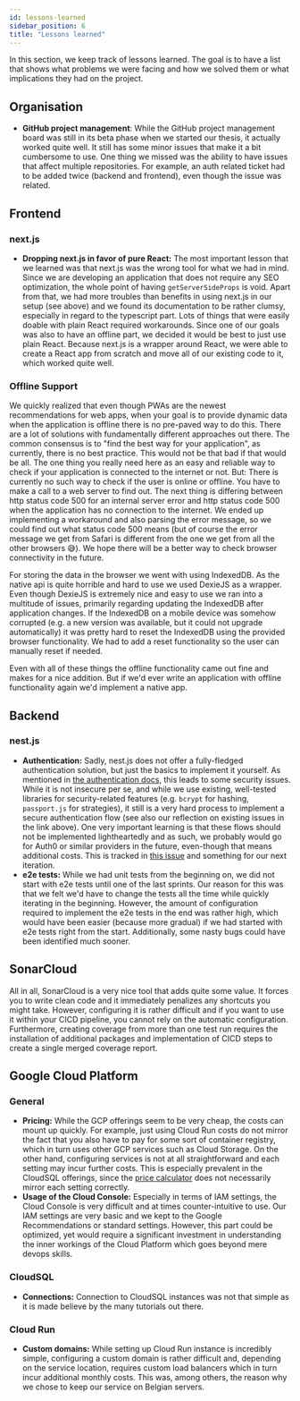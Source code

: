 ```yaml
---
id: lessons-learned
sidebar_position: 6
title: "Lessons learned"
---
```


In this section, we keep track of lessons learned. The goal is to have a list that shows what problems we were facing
and how we solved them or what implications they had on the project.

## Organisation

* **GitHub project management**: While the GitHub project management board was still in its beta phase when we started our thesis, it actually worked quite well. It still has some minor issues that make it a bit cumbersome to use. One thing we missed was the ability to have issues that affect multiple repositories. For example, an auth related ticket had to be added twice (backend and frontend), even though the issue was related.

## Frontend

### next.js

* **Dropping next.js in favor of pure React:** The most important lesson that we learned was that next.js was the wrong
  tool for what we had in mind. Since we are developing an application that does not require any SEO optimization, the
  whole point of having `getServerSideProps` is void. Apart from that, we had more troubles than benefits in using
  next.js in our setup (see above) and we found its documentation to be rather clumsy, especially in regard to the
  typescript part. Lots of things that were easily doable with plain React required workarounds. Since one of our goals
  was also to have an offline part, we decided it would be best to just use plain React. Because next.js is a wrapper
  around React, we were able to create a React app from scratch and move all of our existing code to it, which worked
  quite well.

### Offline Support
We quickly realized that even though PWAs are the newest recommendations for web apps, when your goal is to provide dynamic data when the 
application is offline there is no pre-paved way to do this. There are a lot of solutions with fundamentally different approaches out there.
The common consensus is to "find the best way for your application", as currently, there is no best practice. This would not be that bad if that would be all. 
The one thing you really need here as an easy and reliable way to check if your application is connected to the internet or not.
But: There is currently no such way to check if the user is online or offline. You have to make a call to a web server to find out. 
The next thing is differing between http status code 500 for an internal server error and http status code 500 when the application has no connection to the
internet. We ended up implementing a workaround and also parsing the error message, so we could find out what status code 500 means (but of course
the error message we get from Safari is different from the one we get from all the other browsers 😅). We hope there will be a better way to 
check browser connectivity in the future.

For storing the data in the browser we went with using IndexedDB. As the native api is quite horrible and hard to use we used DexieJS as
a wrapper. Even though DexieJS is extremely nice and easy to use we ran into a multitude of issues, primarily regarding updating the
IndexedDB after application changes. If the IndexedDB on a mobile device was somehow corrupted (e.g. a new version was available, but
it could not upgrade automatically) it was pretty hard to reset the IndexedDB using the provided browser functionality. We had to add
a reset functionality so the user can manually reset if needed.

Even with all of these things the offline functionality came out fine and makes for a nice addition. But if we'd ever write an application with
offline functionality again we'd implement a native app.

## Backend

### nest.js

* **Authentication:** Sadly, nest.js does not offer a fully-fledged authentication solution, but just the basics to
  implement it yourself. As mentioned
  in [the authentication docs](../docs/architecture/security/security-authentication-session-management#limitations-known-issues-and-outlook), this leads to some
  security issues. While it is not insecure per se, and while we use existing, well-tested libraries for
  security-related features (e.g. `bcrypt` for hashing, `passport.js` for strategies), it still is a very hard process
  to implement a secure authentication flow (see also our reflection on existing issues in the link above). One very important learning is that these flows should not be implemented lightheartedly and as such, we probably would go for Auth0 or similar providers in the future,
  even-though that means additional costs. This is tracked in [this issue](https://docs.gipfeli.io/docs/architecture/security/security-authentication-session-management#limitations-known-issues-and-outlook) and something for our next iteration.
* **e2e tests:** While we had unit tests from the beginning on, we did not start with e2e tests until one of the last sprints. Our reason for this was that we felt we'd have to change the tests all the time while quickly iterating in the beginning. However, the amount of configuration required to implement the e2e tests in the end was rather high, which would have been easier (because more gradual) if we had started with e2e tests right from the start. Additionally, some nasty bugs could have been identified much sooner.

## SonarCloud

All in all, SonarCloud is a very nice tool that adds quite some value. It forces you to write clean code and it immediately penalizes any shortcuts you might take. However, configuring it is rather difficult and if you want to use it within your CICD pipeline, you cannot rely on the automatic configuration. Furthermore, creating coverage from more than one test run requires the installation of additional packages and implementation of CICD steps to create a single merged coverage report.

## Google Cloud Platform

### General

* **Pricing:** While the GCP offerings seem to be very cheap, the costs can mount up quickly. For example, just using
  Cloud Run costs do not mirror the fact that you also have to pay for some sort of container registry, which in turn
  uses other GCP services such as Cloud Storage. On the other hand, configuring services is not at all straightforward
  and each setting may incur further costs. This is especially prevalent in the CloudSQL offerings, since
  the [price calculator](https://cloud.google.com/products/calculator#id=) does not necessarily mirror each setting
  correctly.
* **Usage of the Cloud Console:** Especially in terms of IAM settings, the Cloud Console is very difficult and at times
  counter-intuitive to use. Our IAM settings are very basic and we kept to the Google Recommendations or standard
  settings. However, this part could be optimized, yet would require a significant investment in understanding the inner
  workings of the Cloud Platform which goes beyond mere devops skills.

### CloudSQL

* **Connections:** Connection to CloudSQL instances was not that simple as it is made believe by the many tutorials out
  there.

### Cloud Run

* **Custom domains:** While setting up Cloud Run instance is incredibly simple, configuring a custom domain is rather
  difficult and, depending on the service location, requires custom load balancers which in turn incur additional
  monthly costs. This was, among others, the reason why we chose to keep our service on Belgian servers.
